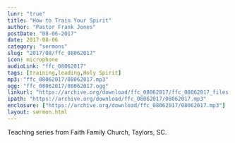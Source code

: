 ```yaml
---
lunr: "true"
title: "How to Train Your Spirit"
author: "Pastor Frank Jones"
postDate: "08-06-2017"
date: 2017-08-06
category: "sermons"
slug: "2017/08/ffc_08062017"
icon: microphone
audioLink: "ffc_08062017"
tags: [training,leading,Holy Spirit]
mp3: "ffc_08062017/08062017.mp3"
ogg: "ffc_08062017/08062017.ogg"
linkurl: "https://archive.org/download/ffc_08062017/ffc_08062017_files.xml"
ipath: "https://archive.org/download/ffc_08062017/08062017.mp3"
enclosure: ["https://archive.org/download/ffc_08062017/08062017.mp3"]
layout: sermon.html
---
```


Teaching series from Faith Family Church, Taylors, SC.
